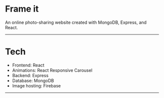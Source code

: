 
# Frame it
An online photo-sharing website created with MongoDB, Express, and React.

---

# Tech
- Frontend: React
- Animations: React Responsive Carousel
- Backend: Express
- Database: MongoDB
- Image hosting: Firebase

---
